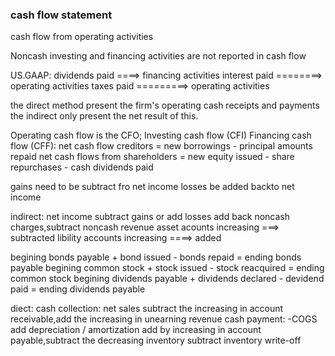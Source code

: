 ### cash flow statement

cash flow from operating activities


Noncash investing and financing activities are not reported in cash flow

US.GAAP:
	dividends paid ====> financing activities
	interest paid ========>  operating activities
	taxes paid =========>  operating activities

the direct method present the firm's operating cash receipts and payments
the indirect only present the net result of this.

Operating cash flow is the CFO;
Investing cash flow (CFI)
Financing cash flow (CFF):
	net cash flow creditors = new borrowings - principal amounts repaid
	net cash flows from shareholders = new equity issued - share repurchases - cash dividends paid

gains need to be subtract fro net income 
losses be added backto net income

indirect:
	net income
	subtract gains or add losses 
	add back noncash charges,subtract noncash revenue
		asset acounts increasing ===> subtracted
		libility accounts increasing ====> added

begining bonds payable + bond issued - bonds repaid = ending bonds payable
begining common stock + stock issued - stock reacquired = ending common stock
begining dividends payable + dividends declared - devidend paid = ending dividends payable

diect:
	cash collection:
		net sales
		subtract the increasing in account receivable,add the increasing in unearning revenue
	cash payment:
		-COGS
		add depreciation / amortization
		add by increasing in account payable,subtract the decreasing inventory
		subtract inventory write-off






